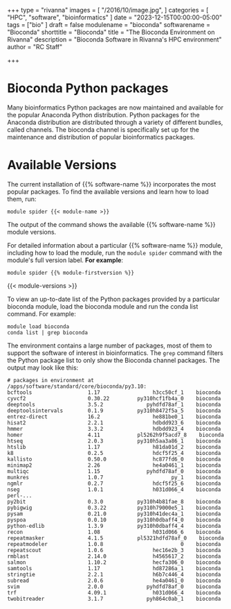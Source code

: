 +++
type = "rivanna"
images = [
  "/2016/10/image.jpg",
]
categories = [
  "HPC",
  "software",
  "bioinformatics"
]
date = "2023-12-15T00:00:00-05:00"
tags = ["bio"
]
draft = false
modulename = "bioconda"
softwarename = "Bioconda"
shorttitle = "Bioconda"
title = "The Bioconda Environment on Rivanna"
description = "Bioconda Software in Rivanna's HPC environment"
author = "RC Staff"

+++

# Bioconda Python packages

Many bioinformatics Python packages are now maintained and available for the popular Anaconda Python distribution. Python packages for the Anaconda distribution are distributed through a variety of different bundles, called channels. The bioconda channel is specifically set up for the maintenance and distribution of popular bioinformatics packages.

# Available Versions
The current installation of {{% software-name %}} incorporates the most popular packages. To find the available versions and learn how to load them, run:

```
module spider {{< module-name >}}
```

The output of the command shows the available {{% software-name %}} module versions.

For detailed information about a particular {{% software-name %}} module, including how to load the module, run the `module spider` command with the module's full version label. __For example__:
```
module spider {{% module-firstversion %}}
```

{{< module-versions >}}

To view an up-to-date list of the Python packages provided by a particular bioconda module, load the bioconda module and run the conda list command. For example:
```
module load bioconda
conda list | grep bioconda
```
The environment contains a large number of packages, most of them to support the software of interest in bioinformatics. The `grep` command filters the Python package list to only show the Bioconda channel packages. The output may look like this:

```
# packages in environment at /apps/software/standard/core/bioconda/py3.10:
bcftools                  1.17                 h3cc50cf_1    bioconda
cyvcf2                    0.30.22         py310hcf1fb4a_0    bioconda
deeptools                 3.5.2              pyhdfd78af_1    bioconda
deeptoolsintervals        0.1.9           py310h8472f5a_5    bioconda
entrez-direct             16.2                 he881be0_1    bioconda
hisat2                    2.2.1                hdbdd923_6    bioconda
hmmer                     3.3.2                hdbdd923_4    bioconda
homer                     4.11            pl5262h9f5acd7_8    bioconda
htseq                     2.0.3           py310h5aa3a86_1    bioconda
htslib                    1.17                 h81da01d_2    bioconda
k8                        0.2.5                hdcf5f25_4    bioconda
kallisto                  0.50.0               hc877fd6_0    bioconda
minimap2                  2.26                 he4a0461_1    bioconda
multiqc                   1.15               pyhdfd78af_0    bioconda
munkres                   1.0.7                      py_1    bioconda
ngmlr                     0.2.7                hdcf5f25_6    bioconda
nseg                      1.0.1                h031d066_4    bioconda
perl-...
py2bit                    0.3.0           py310h4b81fae_8    bioconda
pybigwig                  0.3.22          py310h79000e5_1    bioconda
pysam                     0.21.0          py310h41dec4a_1    bioconda
pyspoa                    0.0.10          py310h0dbaff4_0    bioconda
python-edlib              1.3.9           py310h0dbaff4_4    bioconda
recon                     1.08                 h031d066_6    bioconda
repeatmasker              4.1.5           pl5321hdfd78af_0    bioconda
repeatmodeler             1.0.8                         0    bioconda
repeatscout               1.0.6                hec16e2b_3    bioconda
rmblast                   2.14.0               h4565617_2    bioconda
salmon                    1.10.2               hecfa306_0    bioconda
samtools                  1.17                 hd87286a_1    bioconda
stringtie                 2.2.1                h6b7c446_4    bioconda
subread                   2.0.6                he4a0461_0    bioconda
svim                      2.0.0              pyhdfd78af_0    bioconda
trf                       4.09.1               h031d066_4    bioconda
twobitreader              3.1.7              pyh864c0ab_1    bioconda
```
